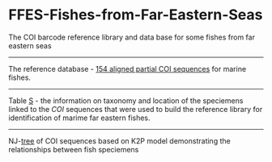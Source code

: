 # FFES-Fishes-from-Far-Eastern-Seas
The COI barcode reference library and data base for some fishes from far eastern seas 

----
The reference database - [154 aligned partial COI sequences](https://github.com/Sturcoal/FFES-Fishes-from-Far-Eastern-Seas-/blob/master/Far%20Eastern%20marine%20fishes%20COI%20aligned%20seq.fasta) for marine fishes.  

----
Table [S](https://github.com/Sturcoal/FFES-Fishes-from-Far-Eastern-Seas-/blob/master/Table%20man%20numb.csv) - the information on taxonomy and location of the speciemens linked to the *COI* sequences that were used to build the reference library for identification of marime far eastern fishes.

----
NJ-[tree](https://github.com/Sturcoal/FFES-Fishes-from-Far-Eastern-Seas-/blob/master/tree%2028112019.PDF) of COI sequences based on K2P model demonstrating the relationships between fish speciemens   


